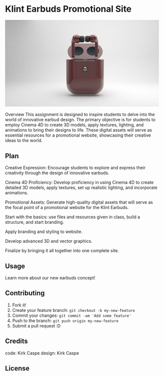# Klint Earbuds Promotional Site

![Klint_Earbuds](images/earbuds_pic_1.jpg)

Overview
This assignment is designed to inspire students to delve into the world of innovative earbud design. The primary objective is for students to employ Cinema 4D to create 3D models, apply textures, lighting, and animations to bring their designs to life. These digital assets will serve as essential resources for a promotional website, showcasing their creative ideas to the world.

## Plan

Creative Expression: Encourage students to explore and express their creativity through the design of innovative earbuds.

Cinema 4D Proficiency: Develop proficiency in using Cinema 4D to create detailed 3D models, apply textures, set up realistic lighting, and incorporate animations.

Promotional Assets: Generate high-quality digital assets that will serve as the focal point of a promotional website for the Klint Earbuds.

Start with the basics: use files and resources given in class, build a structure, and start branding.

Apply branding and styling to website.

Develop advanced 3D and vector graphics.

Finalize by bringing it all together into one complete site.

## Usage

Learn more about our new earbuds concept!

## Contributing

1. Fork it!
2. Create your feature branch: `git checkout -b my-new-feature`
3. Commit your changes: `git commit -am 'Add some feature'`
4. Push to the branch: `git push origin my-new-feature`
5. Submit a pull request :D

## Credits
code: Kirk Caspe
design: Kirk Caspe

## License
